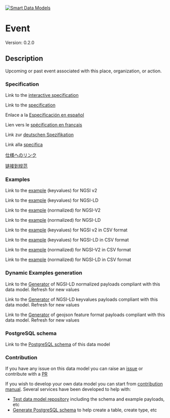 [![Smart Data Models](https://smartdatamodels.org/wp-content/uploads/2022/01/SmartDataModels_logo.png "Logo")](https://smartdatamodels.org)
# Event
Version: 0.2.0

## Description 

Upcoming or past event associated with this place, organization, or action.
### Specification

Link to the [interactive specification](https://swagger.lab.fiware.org/?url=https://smart-data-models.github.io/dataModel.TourismDestinations/Event/swagger.yaml)

Link to the [specification](https://github.com/smart-data-models/dataModel.TourismDestinations/blob/master/Event/doc/spec.md)

Enlace a la [Especificación en español](https://github.com/smart-data-models/dataModel.TourismDestinations/blob/master/Event/doc/spec_ES.md)

Lien vers le [spécification en français](https://github.com/smart-data-models/dataModel.TourismDestinations/blob/master/Event/doc/spec_FR.md)

Link zur [deutschen Spezifikation](https://github.com/smart-data-models/dataModel.TourismDestinations/blob/master/Event/doc/spec_DE.md)

Link alla [specifica](https://github.com/smart-data-models/dataModel.TourismDestinations/blob/master/Event/doc/spec_IT.md)

[仕様へのリンク](https://github.com/smart-data-models/dataModel.TourismDestinations/blob/master/Event/doc/spec_JA.md)

[链接到规范](https://github.com/smart-data-models/dataModel.TourismDestinations/blob/master/Event/doc/spec_ZH.md)
### Examples

Link to the [example](https://smart-data-models.github.io/dataModel.TourismDestinations/Event/examples/example.json) (keyvalues) for NGSI v2

Link to the [example](https://smart-data-models.github.io/dataModel.TourismDestinations/Event/examples/example.jsonld) (keyvalues) for NGSI-LD

Link to the [example](https://smart-data-models.github.io/dataModel.TourismDestinations/Event/examples/example-normalized.json) (normalized) for NGSI-V2

Link to the [example](https://smart-data-models.github.io/dataModel.TourismDestinations/Event/examples/example-normalized.jsonld) (normalized) for NGSI-LD

Link to the [example](https://smart-data-models.github.io/dataModel.TourismDestinations/Event/examples/example.json.csv) (keyvalues) for NGSI v2 in CSV format

Link to the [example](https://smart-data-models.github.io/dataModel.TourismDestinations/Event/examples/example.jsonld.csv) (keyvalues) for NGSI-LD in CSV format

Link to the [example](https://smart-data-models.github.io/dataModel.TourismDestinations/Event/examples/example-normalized.json.csv) (normalized) for NGSI-V2 in CSV format

Link to the [example](https://smart-data-models.github.io/dataModel.TourismDestinations/Event/examples/example-normalized.jsonld.csv) (normalized) for NGSI-LD in CSV format
### Dynamic Examples generation

Link to the [Generator](https://smartdatamodels.org/extra/ngsi-ld_generator.php?schemaUrl=https://raw.githubusercontent.com/smart-data-models/dataModel.TourismDestinations/master/Event/schema.json&email=info@smartdatamodels.org) of NGSI-LD normalized payloads compliant with this data model. Refresh for new values

Link to the [Generator](https://smartdatamodels.org/extra/ngsi-ld_generator_keyvalues.php?schemaUrl=https://raw.githubusercontent.com/smart-data-models/dataModel.TourismDestinations/master/Event/schema.json&email=info@smartdatamodels.org) of NGSI-LD keyvalues payloads compliant with this data model. Refresh for new values

Link to the [Generator](https://smartdatamodels.org/extra/geojson_features_generator.php?schemaUrl=https://raw.githubusercontent.com/smart-data-models/dataModel.TourismDestinations/master/Event/schema.json&email=info@smartdatamodels.org) of geojson feature format payloads compliant with this data model. Refresh for new values
### PostgreSQL schema

Link to the [PostgreSQL schema](https://smart-data-models.github.io/dataModel.TourismDestinations/Event/schema.sql) of this data model
### Contribution

 If you have any issue on this data model you can raise an [issue](https://github.com/smart-data-models/dataModel.TourismDestinations/issues)  or contribute with a [PR](https://github.com/smart-data-models/dataModel.TourismDestinations/pulls)

 If you wish to develop your own data model you can start from [contribution manual](https://bit.ly/contribution_manual). Several services have been developed to help with: 
 - [Test data model repository](https://smartdatamodels.org/index.php/data-models-contribution-api/) including the schema and example payloads, etc
 - [Generate PostgreSQL schema](https://smartdatamodels.org/index.php/sql-service/) to help create a table, create type, etc